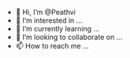 - 👋 Hi, I’m @Peathvi
- 👀 I’m interested in ...
- 🌱 I’m currently learning ...
- 💞️ I’m looking to collaborate on ...
- 📫 How to reach me ...

<!---
Peathvi/Peathvi is a ✨ special ✨ repository because its `README.md` (this file) appears on your GitHub profile.
You can click the Preview link to take a look at your changes.
--->
